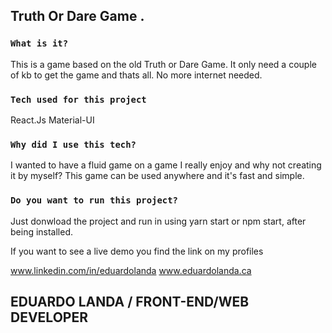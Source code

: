 
## Truth Or Dare Game .


### `What is it?`
This is a game based on the old Truth or Dare Game. It only need a couple of kb to get the game and thats all. No more internet needed. 

### `Tech used for this project`
React.Js
Material-UI


### `Why did I use this tech?`
I wanted to have a fluid game on a game I really enjoy and why not creating it by myself? This game can be used anywhere and it's fast and simple. 


### `Do you want to run this project?`

Just donwload the project and run in using yarn start or npm start, after being installed. 

If you want to see a live demo you find the link on my profiles

www.linkedin.com/in/eduardolanda
www.eduardolanda.ca

## EDUARDO LANDA / FRONT-END/WEB DEVELOPER
